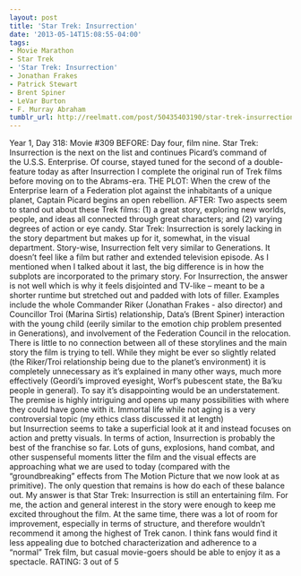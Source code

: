 ```yaml
---
layout: post
title: 'Star Trek: Insurrection'
date: '2013-05-14T15:08:55-04:00'
tags:
- Movie Marathon
- Star Trek
- 'Star Trek: Insurrection'
- Jonathan Frakes
- Patrick Stewart
- Brent Spiner
- LeVar Burton
- F. Murray Abraham
tumblr_url: http://reelmatt.com/post/50435403190/star-trek-insurrection
---
```



Year 1, Day 318: Movie #309
BEFORE: Day four, film nine. Star Trek: Insurrection is the next on the list and continues Picard’s command of the U.S.S. Enterprise. Of course, stayed tuned for the second of a double-feature today as after Insurrection I complete the original run of Trek films before moving on to the Abrams-era.
THE PLOT: When the crew of the Enterprise learn of a Federation plot against the inhabitants of a unique planet, Captain Picard begins an open rebellion.
AFTER: Two aspects seem to stand out about these Trek films: (1) a great story, exploring new worlds, people, and ideas all connected through great characters; and (2) varying degrees of action or eye candy. Star Trek: Insurrection is sorely lacking in the story department but makes up for it, somewhat, in the visual department.
Story-wise, Insurrection felt very similar to Generations. It doesn’t feel like a film but rather and extended television episode. As I mentioned when I talked about it last, the big difference is in how the subplots are incorporated to the primary story. For Insurrection, the answer is not well which is why it feels disjointed and TV-like – meant to be a shorter runtime but stretched out and padded with lots of filler. Examples include the whole Commander Riker (Jonathan Frakes - also director) and Councillor Troi (Marina Sirtis) relationship, Data’s (Brent Spiner) interaction with the young child (eerily similar to the emotion chip problem presented in Generations), and involvement of the Federation Council in the relocation. There is little to no connection between all of these storylines and the main story the film is trying to tell. While they might be ever so slightly related (the Riker/Troi relationship being due to the planet’s environment) it is completely unnecessary as it’s explained in many other ways, much more effectively (Geordi’s improved eyesight, Worf’s pubescent state, the Ba’ku people in general).
To say it’s disappointing would be an understatement. The premise is highly intriguing and opens up many possibilities with where they could have gone with it. Immortal life while not aging is a very controversial topic (my ethics class discussed it at length) but Insurrection seems to take a superficial look at it and instead focuses on action and pretty visuals. In terms of action, Insurrection is probably the best of the franchise so far. Lots of guns, explosions, hand combat, and other suspenseful moments litter the film and the visual effects are approaching what we are used to today (compared with the “groundbreaking” effects from The Motion Picture that we now look at as primitive).
The only question that remains is how do each of these balance out. My answer is that Star Trek: Insurrection is still an entertaining film. For me, the action and general interest in the story were enough to keep me excited throughout the film. At the same time, there was a lot of room for improvement, especially in terms of structure, and therefore wouldn’t recommend it among the highest of Trek canon. I think fans would find it less appealing due to botched characterization and adherence to a “normal” Trek film, but casual movie-goers should be able to enjoy it as a spectacle.
RATING: 3 out of 5
